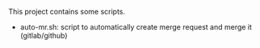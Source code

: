 
This project contains some scripts.

* auto-mr.sh: script to automatically create merge request and merge it (gitlab/github)

